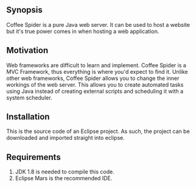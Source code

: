 ## Synopsis

Coffee Spider is a pure Java web server. It can be used to host a website but it's true power comes in when hosting a web application.

## Motivation

Web frameworks are difficult to learn and implement. Coffee Spider is a MVC Framework, thus everything is where you'd expect to find it. Unlike other web frameworks, Coffee Spider allows you to change the inner workings of the web server. This allows you to create automated tasks using Java instead of creating external scripts and scheduling it with a system scheduler. 

## Installation

This is the source code of an Eclipse project. As such, the project can be downloaded and imported straight into eclipse. 

## Requirements

1. JDK 1.8 is needed to compile this code.
2. Eclipse Mars is the recommended IDE.